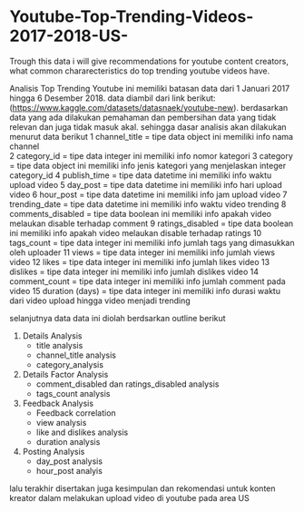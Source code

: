 # Youtube-Top-Trending-Videos-2017-2018-US-
Trough this data i will give recommendations for youtube content creators, what common chararecteristics do top trending youtube videos have.

Analisis Top Trending Youtube ini memiliki batasan data dari 1 Januari 2017 hingga 6 Desember 2018. data diambil dari link berikut: (https://www.kaggle.com/datasets/datasnaek/youtube-new). berdasarkan data yang ada dilakukan pemahaman dan pembersihan data yang tidak relevan dan juga tidak masuk akal. sehingga dasar analisis akan dilakukan menurut data berikut
 1   channel_title = tipe data object ini memiliki info nama channel  
 2   category_id = tipe data integer ini memiliki info nomor kategori
 3   category = tipe data object ini memiliki info jenis kategori yang menjelaskan integer category_id
 4   publish_time = tipe data datetime ini memiliki info waktu upload video
 5   day_post = tipe data datetime ini memiliki info hari upload video
 6   hour_post  = tipe data datetime ini memiliki info jam upload video
 7   trending_date  = tipe data datetime ini memiliki info waktu video trending
 8   comments_disabled = tipe data boolean ini memiliki info apakah video melaukan disable terhadap comment
 9   ratings_disabled = tipe data boolean ini memiliki info apakah video melaukan disable terhadap ratings
 10  tags_count = tipe data integer ini memiliki info jumlah tags yang dimasukkan oleh uploader
 11  views  = tipe data integer ini memiliki info jumlah views video
 12  likes = tipe data integer ini memiliki info jumlah likes video 
 13  dislikes  = tipe data integer ini memiliki info jumlah dislikes video
 14  comment_count = tipe data integer ini memiliki info jumlah comment pada video
 15  duration (days) = tipe data integer ini memiliki info durasi waktu dari video upload hingga video menjadi trending
 
 selanjutnya data data ini diolah berdsarkan outline berikut
 1.  Details Analysis
      * title analysis
      * channel_title analysis
      * category_analysis
 2.  Details Factor Analysis
      * comment_disabled dan ratings_disabled analysis
      * tags_count analysis
 3.  Feedback Analysis
      * Feedback correlation
      * view analysis
      * like and dislikes analysis
      * duration analysis
 4.  Posting Analysis
      * day_post analysis
      * hour_post analyis
      
lalu terakhir disertakan juga kesimpulan dan rekomendasi untuk konten kreator dalam melakukan upload video di youtube pada area US
